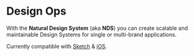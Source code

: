 # Design Ops

With the **Natural Design System** (aka **NDS**) you can create scalable and maintainable Design Systems for single or multi-brand applications.

Currently compatible with [Sketch](https://www.sketch.com) & [iOS](https://www.apple.com/ios/).
